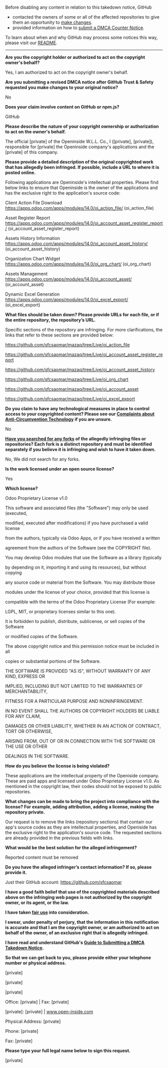 Before disabling any content in relation to this takedown notice, GitHub
- contacted the owners of some or all of the affected repositories to give them an opportunity to [make changes](https://docs.github.com/en/github/site-policy/dmca-takedown-policy#a-how-does-this-actually-work).
- provided information on how to [submit a DMCA Counter Notice](https://docs.github.com/en/articles/guide-to-submitting-a-dmca-counter-notice).

To learn about when and why GitHub may process some notices this way, please visit our [README](https://github.com/github/dmca/blob/master/README.md#anatomy-of-a-takedown-notice).

---

**Are you the copyright holder or authorized to act on the copyright owner's behalf?**

Yes, I am authorized to act on the copyright owner's behalf.

**Are you submitting a revised DMCA notice after GitHub Trust & Safety requested you make changes to your original notice?**

No

**Does your claim involve content on GitHub or npm.js?**

GitHub

**Please describe the nature of your copyright ownership or authorization to act on the owner's behalf.**

The official [private] of the Openinside W.L.L. Co., I ([private], [private]), responsible for [private] the Openinside company's applications and the [private] of this company.

**Please provide a detailed description of the original copyrighted work that has allegedly been infringed. If possible, include a URL to where it is posted online.**

Following applications are Openinside's intellectual properties. Please find below links to ensure that Openinside is the owner of the applications and has the exclusive right to the application's source code:

Client Action File Download https://apps.odoo.com/apps/modules/14.0/oi_action_file/ (oi_action_file)

Asset Register Report https://apps.odoo.com/apps/modules/14.0/oi_account_asset_register_report/ (oi_account_asset_register_report)

Assets History Information https://apps.odoo.com/apps/modules/14.0/oi_account_asset_history/ (oi_account_asset_history)

Organization Chart Widget https://apps.odoo.com/apps/modules/14.0/oi_org_chart/ (oi_org_chart)

Assets Management https://apps.odoo.com/apps/modules/14.0/oi_account_asset/ (oi_account_asset)

Dynamic Excel Generation https://apps.odoo.com/apps/modules/14.0/oi_excel_export/ (oi_excel_export)

**What files should be taken down? Please provide URLs for each file, or if the entire repository, the repository’s URL.**

Specific sections of the repository are infringing. For more clarifications, the links that refer to these sections are provided below:

https://github.com/sfcsaomar/mazaq/tree/Live/oi_action_file

https://github.com/sfcsaomar/mazaq/tree/Live/oi_account_asset_register_report

https://github.com/sfcsaomar/mazaq/tree/Live/oi_account_asset_history

https://github.com/sfcsaomar/mazaq/tree/Live/oi_org_chart

https://github.com/sfcsaomar/mazaq/tree/Live/oi_account_asset

https://github.com/sfcsaomar/mazaq/tree/Live/oi_excel_export

**Do you claim to have any technological measures in place to control access to your copyrighted content? Please see our <a href="https://docs.github.com/articles/guide-to-submitting-a-dmca-takedown-notice#complaints-about-anti-circumvention-technology">Complaints about Anti-Circumvention Technology</a> if you are unsure.**

No

**<a href="https://docs.github.com/articles/dmca-takedown-policy#b-what-about-forks-or-whats-a-fork">Have you searched for any forks</a> of the allegedly infringing files or repositories? Each fork is a distinct repository and must be identified separately if you believe it is infringing and wish to have it taken down.**

No, We did not search for any forks.

**Is the work licensed under an open source license?**

Yes

**Which license?**

Odoo Proprietary License v1.0

This software and associated files (the "Software") may only be used (executed,

modified, executed after modifications) if you have purchased a valid license

from the authors, typically via Odoo Apps, or if you have received a written

agreement from the authors of the Software (see the COPYRIGHT file).

You may develop Odoo modules that use the Software as a library (typically

by depending on it, importing it and using its resources), but without copying

any source code or material from the Software. You may distribute those

modules under the license of your choice, provided that this license is

compatible with the terms of the Odoo Proprietary License (For example:

LGPL, MIT, or proprietary licenses similar to this one).

It is forbidden to publish, distribute, sublicense, or sell copies of the Software

or modified copies of the Software.

The above copyright notice and this permission notice must be included in all

copies or substantial portions of the Software.

THE SOFTWARE IS PROVIDED "AS IS", WITHOUT WARRANTY OF ANY KIND, EXPRESS OR

IMPLIED, INCLUDING BUT NOT LIMITED TO THE WARRANTIES OF MERCHANTABILITY,

FITNESS FOR A PARTICULAR PURPOSE AND NONINFRINGEMENT.

IN NO EVENT SHALL THE AUTHORS OR COPYRIGHT HOLDERS BE LIABLE FOR ANY CLAIM,

DAMAGES OR OTHER LIABILITY, WHETHER IN AN ACTION OF CONTRACT, TORT OR OTHERWISE,

ARISING FROM, OUT OF OR IN CONNECTION WITH THE SOFTWARE OR THE USE OR OTHER

DEALINGS IN THE SOFTWARE.

**How do you believe the license is being violated?**

These applications are the intellectual property of the Openiside company. These are paid apps and licensed under Odoo Proprietary License v1.0. As mentioned in the copyright law, their codes should not be exposed to public repositories.

**What changes can be made to bring the project into compliance with the license? For example, adding attribution, adding a license, making the repository private.**

Our request is to remove the links (repository sections) that contain our app's source codes as they are intellectual properties, and Openiside has the exclusive right to the application's source code. The requested sections are already provided in the previous fields with links.

**What would be the best solution for the alleged infringement?**

Reported content must be removed

**Do you have the alleged infringer’s contact information? If so, please provide it.**

Just their GitHub account: https://github.com/sfcsaomar

**I have a good faith belief that use of the copyrighted materials described above on the infringing web pages is not authorized by the copyright owner, or its agent, or the law.**

**I have taken <a href="https://www.lumendatabase.org/topics/22">fair use</a> into consideration.**

**I swear, under penalty of perjury, that the information in this notification is accurate and that I am the copyright owner, or am authorized to act on behalf of the owner, of an exclusive right that is allegedly infringed.**

**I have read and understand GitHub's <a href="https://docs.github.com/articles/guide-to-submitting-a-dmca-takedown-notice/">Guide to Submitting a DMCA Takedown Notice</a>.**

**So that we can get back to you, please provide either your telephone number or physical address.**

[private]

[private]

[private]

Office: [private] | Fax: [private]

[private]: [private] | www.open-inside.com

Physical Address: [private]

Phone: [private]

Fax: [private]

**Please type your full legal name below to sign this request.**

[private]
